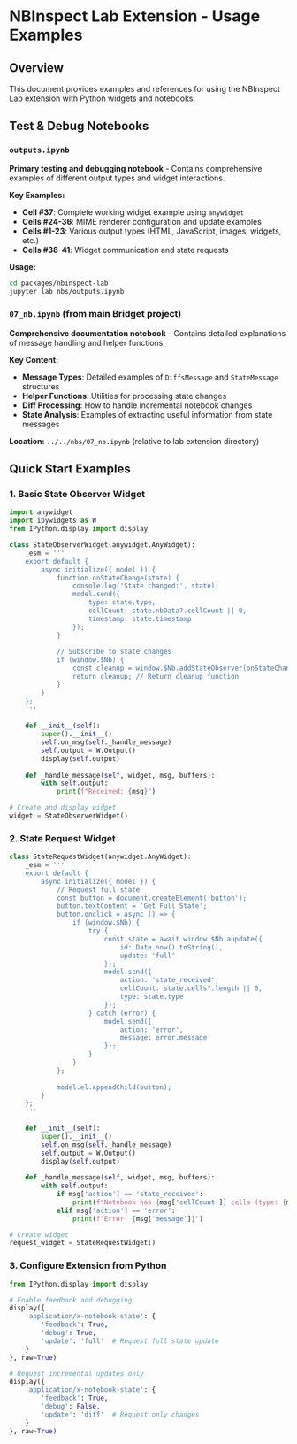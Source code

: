 # NBInspect Lab Extension - Usage Examples

## Overview

This document provides examples and references for using the NBInspect Lab extension with Python widgets and notebooks.

## Test & Debug Notebooks

### `outputs.ipynb`
**Primary testing and debugging notebook** - Contains comprehensive examples of different output types and widget interactions.

**Key Examples:**
- **Cell #37**: Complete working widget example using `anywidget`
- **Cells #24-36**: MIME renderer configuration and update examples  
- **Cells #1-23**: Various output types (HTML, JavaScript, images, widgets, etc.)
- **Cells #38-41**: Widget communication and state requests

**Usage:**
```bash
cd packages/nbinspect-lab
jupyter lab nbs/outputs.ipynb
```

### `07_nb.ipynb` (from main Bridget project)
**Comprehensive documentation notebook** - Contains detailed explanations of message handling and helper functions.

**Key Content:**
- **Message Types**: Detailed examples of `DiffsMessage` and `StateMessage` structures
- **Helper Functions**: Utilities for processing state changes
- **Diff Processing**: How to handle incremental notebook changes
- **State Analysis**: Examples of extracting useful information from state messages

**Location:** `../../nbs/07_nb.ipynb` (relative to lab extension directory)

## Quick Start Examples

### 1. Basic State Observer Widget

```python
import anywidget
import ipywidgets as W
from IPython.display import display

class StateObserverWidget(anywidget.AnyWidget):
    _esm = '''
    export default {
        async initialize({ model }) {
            function onStateChange(state) {
                console.log('State changed:', state);
                model.send({ 
                    type: state.type,
                    cellCount: state.nbData?.cellCount || 0,
                    timestamp: state.timestamp 
                });
            }
            
            // Subscribe to state changes
            if (window.$Nb) {
                const cleanup = window.$Nb.addStateObserver(onStateChange);
                return cleanup; // Return cleanup function
            }
        }
    };
    '''
    
    def __init__(self):
        super().__init__()
        self.on_msg(self._handle_message)
        self.output = W.Output()
        display(self.output)
    
    def _handle_message(self, widget, msg, buffers):
        with self.output:
            print(f"Received: {msg}")

# Create and display widget
widget = StateObserverWidget()
```

### 2. State Request Widget

```python
class StateRequestWidget(anywidget.AnyWidget):
    _esm = '''
    export default {
        async initialize({ model }) {
            // Request full state
            const button = document.createElement('button');
            button.textContent = 'Get Full State';
            button.onclick = async () => {
                if (window.$Nb) {
                    try {
                        const state = await window.$Nb.aupdate({
                            id: Date.now().toString(),
                            update: 'full'
                        });
                        model.send({ 
                            action: 'state_received',
                            cellCount: state.cells?.length || 0,
                            type: state.type
                        });
                    } catch (error) {
                        model.send({ 
                            action: 'error',
                            message: error.message 
                        });
                    }
                }
            };
            
            model.el.appendChild(button);
        }
    };
    '''
    
    def __init__(self):
        super().__init__()
        self.on_msg(self._handle_message)
        self.output = W.Output()
        display(self.output)
    
    def _handle_message(self, widget, msg, buffers):
        with self.output:
            if msg['action'] == 'state_received':
                print(f"Notebook has {msg['cellCount']} cells (type: {msg['type']})")
            elif msg['action'] == 'error':
                print(f"Error: {msg['message']}")

# Create widget
request_widget = StateRequestWidget()
```

### 3. Configure Extension from Python

```python
from IPython.display import display

# Enable feedback and debugging
display({
    'application/x-notebook-state': {
        'feedback': True,
        'debug': True,
        'update': 'full'  # Request full state update
    }
}, raw=True)
```

```python
# Request incremental updates only
display({
    'application/x-notebook-state': {
        'feedback': True,
        'debug': False,
        'update': 'diff'  # Request only changes
    }
}, raw=True)
```

